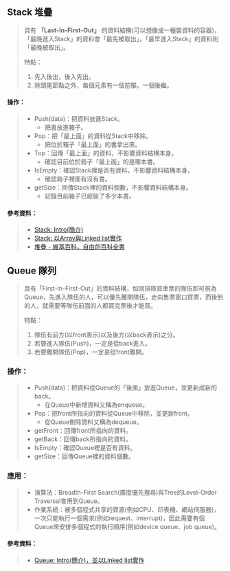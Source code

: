 ## Stack 堆疊
> 具有 **「Last-In-First-Out」** 的資料結構(可以想像成一種裝資料的容器)，「最晚進入Stack」的資料會「最先被取出」，「最早進入Stack」的資料則「最晚被取出」。 
> 
> 特點： 
> 1. 先入後出，後入先出。  
> 2. 除頭尾節點之外，每個元素有一個前驅，一個後繼。   

#### 操作：  
> *  Push(data)：把資料放進Stack。
>    * 把書放進箱子。
> *  Pop：把「最上面」的資料從Stack中移除。
>    * 把位於箱子「最上面」的書拿出來。
> *  Top：回傳「最上面」的資料，不影響資料結構本身。
>    * 確認目前位於箱子「最上面」的是哪本書。
> *  IsEmpty：確認Stack裡是否有資料，不影響資料結構本身。
>    * 確認箱子裡面有沒有書。
> *  getSize：回傳Stack裡的資料個數，不影響資料結構本身。
>    * 記錄目前箱子已經裝了多少本書。

#### 參考資料：  
> *  [Stack: Intro(簡介)](http://alrightchiu.github.io/SecondRound/stack-introjian-jie.html)  
> *  [Stack: 以Array與Linked list實作](http://alrightchiu.github.io/SecondRound/stack-yi-arrayyu-linked-listshi-zuo.html)  
> *  [堆疊 - 維基百科，自由的百科全書](https://zh.wikipedia.org/wiki/%E5%A0%86%E6%A0%88)  


## Queue 隊列
> 具有「First-In-First-Out」的資料結構，如同排隊買車票的隊伍即可視為Queue，先進入隊伍的人，可以優先離開隊伍，走向售票窗口買票，而後到的人，就需要等隊伍前面的人都買完票後才能買。
>
> 特點：
> 1. 隊伍有前方(以front表示)以及後方(以back表示)之分。
> 2. 若要進入隊伍(Push)，一定是從back進入。
> 3. 若要離開隊伍(Pop)，一定是從front離開。

### 操作：
> * Push(data)：把資料從Queue的「後面」放進Queue，並更新成新的back。
>    * 在Queue中新增資料又稱為enqueue。
> * Pop：把front所指向的資料從Queue中移除，並更新front。
>   * 從Queue刪除資料又稱為dequeue。
> * getFront：回傳front所指向的資料。
> * getBack：回傳back所指向的資料。
> * IsEmpty：確認Queue裡是否有資料。
> * getSize：回傳Queue裡的資料個數。

### 應用：
> * 演算法：Breadth-First Search(廣度優先搜尋)與Tree的Level-Order Traversal會用到Queue。
> * 作業系統：被多個程式共享的資源(例如CPU、印表機、網站伺服器)，一次只能執行一個需求(例如request、interrupt)，因此需要有個Queue來安排多個程式的執行順序(例如device queue、job queue)。

#### 參考資料：  
> *  [Queue: Intro(簡介)，並以Linked list實作](http://alrightchiu.github.io/SecondRound/queue-introjian-jie-bing-yi-linked-listshi-zuo.html)
